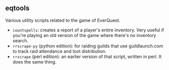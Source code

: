 ## eqtools

Various utility scripts related to the game of EverQuest.
- `countspells`: creates a report of a player's entire inventory. Very useful
  if you're playing an old version of the game where there's no inventory search.
- `rrscrape-py` (python edition): for raiding guilds that use guildlaunch.com to track raid attendance
  and loot distribution.
- `rrscrape` (perl edition): an earlier version of that script, written in perl. It does the same thing.

